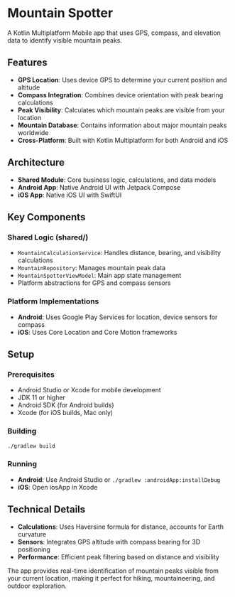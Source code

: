 # Mountain Spotter

A Kotlin Multiplatform Mobile app that uses GPS, compass, and elevation data to identify visible mountain peaks.

## Features

- **GPS Location**: Uses device GPS to determine your current position and altitude
- **Compass Integration**: Combines device orientation with peak bearing calculations  
- **Peak Visibility**: Calculates which mountain peaks are visible from your location
- **Mountain Database**: Contains information about major mountain peaks worldwide
- **Cross-Platform**: Built with Kotlin Multiplatform for both Android and iOS

## Architecture

- **Shared Module**: Core business logic, calculations, and data models
- **Android App**: Native Android UI with Jetpack Compose
- **iOS App**: Native iOS UI with SwiftUI

## Key Components

### Shared Logic (shared/)
- `MountainCalculationService`: Handles distance, bearing, and visibility calculations
- `MountainRepository`: Manages mountain peak data
- `MountainSpotterViewModel`: Main app state management
- Platform abstractions for GPS and compass sensors

### Platform Implementations
- **Android**: Uses Google Play Services for location, device sensors for compass
- **iOS**: Uses Core Location and Core Motion frameworks

## Setup

### Prerequisites
- Android Studio or Xcode for mobile development
- JDK 11 or higher
- Android SDK (for Android builds)
- Xcode (for iOS builds, Mac only)

### Building
```bash
./gradlew build
```

### Running
- **Android**: Use Android Studio or `./gradlew :androidApp:installDebug`
- **iOS**: Open iosApp in Xcode

## Technical Details

- **Calculations**: Uses Haversine formula for distance, accounts for Earth curvature
- **Sensors**: Integrates GPS altitude with compass bearing for 3D positioning
- **Performance**: Efficient peak filtering based on distance and visibility

The app provides real-time identification of mountain peaks visible from your current location, making it perfect for hiking, mountaineering, and outdoor exploration.